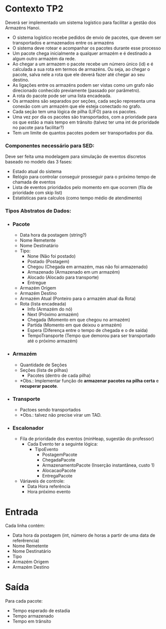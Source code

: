 # Contexto TP2
Deverá ser implementado um sistema logístico para facilitar a gestão dos Armazéns Hanoi.
- O sistema logístico recebe pedidos de envio de pacotes, que devem ser transportados e armazenados entre os armazéns
- O sistema deve rotear e acompanhar os pacotes durante esse processo
- Um pacote chega inicialmente a qualquer armazém e é destinado a algum outro armazém da rede.
- Ao chegar a um armazem o pacote recebe um número único (id) e é calculada a sua rota em termos de armazéns. Ou seja, ao chegar o pacote, salva nele a rota que ele deverá fazer até chegar ao seu destino.
- As ligações entre os armazéns podem ser vistas como um grafo não direcionado conhecido previamente (passado por parâmetro).
- A rota do pacote pode ser uma lista encadeada.
- Os armazéns são separados por seções, cada seção representa uma conexão com um armazém que ele esteja conectado no grafo.
- Cada seção tem uma lógica de pilha (LIFO) para os pacotes.
- Uma vez por dia os pacotes são transportados, com a prioridade para os que estão a mais tempo em trânsito (talvez ter uma int de prioridade no pacote para facilitar?)
- Tem um limite de quantos pacotes podem ser transportados por dia.

### Componentes necessário para SED:
Deve ser feita uma modelagem para simulação de eventos discretos baseado no modelo das 3 fases:
- Estado atual do sistema
- Relógio para controlar conseguir prosseguir para o próximo tempo de chamada de eventos
- Lista de eventos prioridados pelo momento em que ocorrem (fila de prioridade com skip list)
- Estatísticas para calculos (como tempo médio de atendimento)

### Tipos Abstratos de Dados:
- ### Pacote
  - Data hora da postagem (string?)
  - Nome Remetente
  - Nome Destinatário
  - Tipo:
    - None (Não foi postado)
    - Postado (Postagem)
    - Chegou (Chegada em armazém, mas não foi armazenado)
    - Armazenado (Armazenado em um armazém)
    - Alocado (Alocado para transporte)
    - Entregue
  - Armazém Origem
  - Armazém Destino
  - Armazém Atual (Ponteiro para o armazém atual da Rota)
  - Rota (lista encadeada)
    - Info (Armazém do nó)
    - Next (Próximo armazém)
    - Chegada (Momento em que chegou no armazém)
    - Partida (Momento em que deixou o armazém)
    - Espera (Diferença entre o tempo de chegada e o de saída)
    - TempoTransporte (Tempo que demorou para ser transportado até o próximo armazém)

- ### Armazém
  - Quantidade de Seções
  - Seções (lista de pilhas)
    - Pacotes (dentro de cada pilha) <br/>
  - *Obs.: Implementar função de **armazenar pacotes na pilha certa** e **recuperar pacote**.

- ### Transporte
  - Pactoes sendo transportados
  - *Obs.: talvez não precise virar um TAD.

- ### Escalonador
  - Fila de prioridade dos eventos (minHeap, sugestão do professor)
    - Cada Evento ter a seguinte lógica:
      - TipoEvento
        - PostagemPacote
        - ChegadaPacote
        - ArmazenamentoPacote (Inserção instantânea, custo 1)
        - AlocacaoPacote
        - EntregaPacote
  - Váriaveis de controle:
    - Data Hora referência
    - Hora próximo evento
  


# Entrada
Cada linha contém:
- Data hora da postagem (int, número de horas a partir de uma data de referêrencia)
- Nome Remetente
- Nome Destinatário
- Tipo
- Armazém Origem
- Armazém Destino

# Saída
Para cada pacote:
- Tempo esperado de estadia
- Tempo armazenado
- Tempo em trânsito